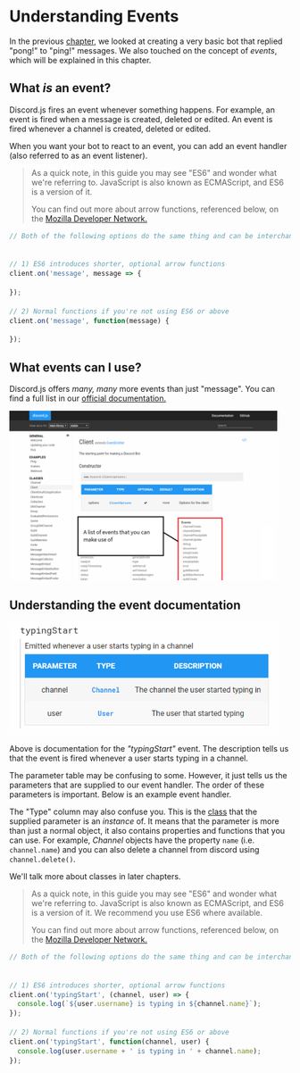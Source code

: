 # Understanding Events

In the previous [chapter](first-bot.md), we looked at creating a very basic bot that replied "pong!" to
"ping!" messages. We also touched on the concept of _events_, which will be explained in this
chapter.

## What _is_ an event?

Discord.js fires an event whenever something happens. For example, an event is fired when a message is created, deleted
or edited. An event is fired whenever a channel is created, deleted or edited.

When you want your bot to react to an event, you can add an event handler (also referred to as an event listener).

> As a quick note, in this guide you may see "ES6" and wonder what we're referring to. JavaScript is
also known as ECMAScript, and ES6 is a version of it.
>
> You can find out more about arrow functions, referenced below, on the
[Mozilla Developer Network.](https://developer.mozilla.org/en/docs/Web/JavaScript/Reference/Functions/Arrow_functions)

```js
// Both of the following options do the same thing and can be interchanged


// 1) ES6 introduces shorter, optional arrow functions
client.on('message', message => {

});

// 2) Normal functions if you're not using ES6 or above
client.on('message', function(message) {
    
});
```

## What events can I use?

Discord.js offers _many, many_ more events than just "message". You can find a full
list in our [official documentation.](https://discord.js.org/#/docs/main/stable/class/Client)

<a href="https://discord.js.org/#/docs/main/stable/class/Client">
  <img src="../assets/events-docs-list.png" width="480"/>
</a>

## Understanding the event documentation

<img src="../assets/events-docs-understanding.png" width="480"/>

Above is documentation for the _"typingStart"_ event. The description tells us that the event
is fired whenever a user starts typing in a channel.

The parameter table may be confusing to some. However, it just tells us the parameters that are
supplied to our event handler. The order of these parameters is important. Below is
an example event handler.

The "Type" column may also confuse you. This is the [class](https://developer.mozilla.org/en-US/docs/Web/JavaScript/Reference/Classes)
that the supplied parameter is an _instance_ of.
It means that the parameter is more than just a normal object, it also contains properties and functions
that you can use. For example, _Channel_ objects have the property `name` (i.e. `channel.name`) and you can also delete a channel
from discord using `channel.delete()`.

We'll talk more about classes in later chapters.

> As a quick note, in this guide you may see "ES6" and wonder what we're referring to. JavaScript is
also known as ECMAScript, and ES6 is a version of it. We recommend you use ES6 where available.
>
> You can find out more about arrow functions, referenced below, on the
[Mozilla Developer Network.](https://developer.mozilla.org/en/docs/Web/JavaScript/Reference/Functions/Arrow_functions)


```js
// Both of the following options do the same thing and can be interchanged


// 1) ES6 introduces shorter, optional arrow functions
client.on('typingStart', (channel, user) => {
  console.log(`${user.username} is typing in ${channel.name}`);
});

// 2) Normal functions if you're not using ES6 or above
client.on('typingStart', function(channel, user) {
  console.log(user.username + ' is typing in ' + channel.name);
});
```